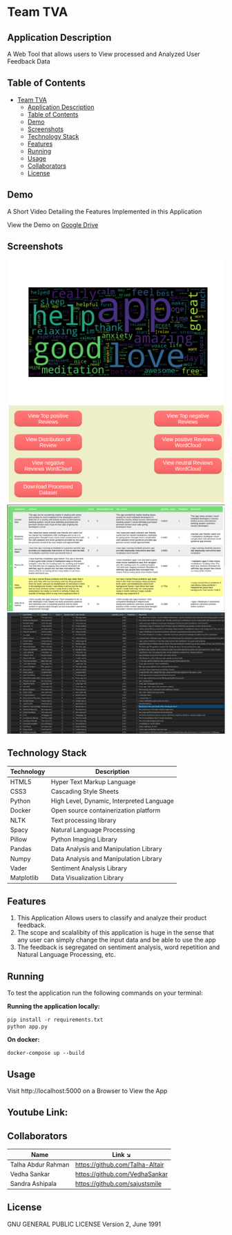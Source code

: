 #  Team TVA

## Application Description

A Web Tool that allows users to View processed and Analyzed User Feedback Data

## Table of Contents

- [Team TVA](#team-tva)
  - [Application Description](#application-description)
  - [Table of Contents](#table-of-contents)
  - [Demo](#demo)
  - [Screenshots](#screenshots)
  - [Technology Stack](#technology-stack)
  - [Features](#features)
  - [Running](#running)
  - [Usage](#usage)
  - [Collaborators](#collaborators)
  - [License](#license)


## Demo

A Short Video Detailing the Features Implemented in this Application

View the Demo on [Google Drive]([https://drive.google.com/drive/folders/1jap2JqZrqMUH6DmNBICMZNLiq6ZSBQV0?usp=sharing])


## Screenshots

![alt text](static/screenshots/image1.png "Title")
![alt text](static/screenshots/image2.png "Title")
![alt text](static/screenshots/image3.png "Title")
![alt text](static/screenshots/image4.png "Title")


## Technology Stack

| Technology | Description                               |
|------------|-------------------------------------------|
| HTML5      | Hyper Text Markup Language                |
| CSS3       | Cascading Style Sheets                    |
| Python     | High Level, Dynamic, Interpreted Language |
| Docker     | Open source containerization platform     |
| NLTK       | Text processing library                   |
| Spacy      | Natural Language Processing               |
| Pillow     | Python Imaging Library                    |
| Pandas     | Data Analysis and Manipulation Library    |
| Numpy      | Data Analysis and Manipulation Library    |
| Vader      | Sentiment Analysis Library                |
| Matplotlib | Data Visualization Library                |

## Features

1. This Application Allows users to classify and analyze their product feedback.
2. The scope and scalalibity of this application is huge in the sense that any user can simply change the input data and be able to use the app 
3. The feedback is segregated on sentiment analysis, word repetition and Natural Language Processing, etc.

## Running

To test the application run the following commands on your terminal:

**Running the application locally:**

```
pip install -r requirements.txt
python app.py
```

**On docker:**

```
docker-compose up --build
```

## Usage

Visit http://localhost:5000 on a Browser to View the App

## Youtube Link:



## Collaborators

| Name                | Link ↘️                          |
|---------------------|---------------------------------|
| Talha Abdur Rahman  | https://github.com/Talha-Altair |
| Vedha Sankar        | https://github.com/VedhaSankar  |
| Sandra Ashipala     | https://github.com/sajustsmile  |


## License

GNU GENERAL PUBLIC LICENSE Version 2, June 1991